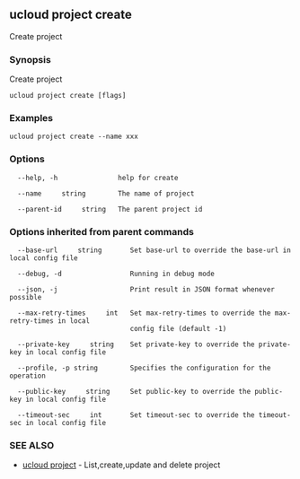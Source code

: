 ## ucloud project create

Create project

### Synopsis

Create project

```
ucloud project create [flags]
```

### Examples

```
ucloud project create --name xxx
```

### Options

```
  --help, -h               help for create 

  --name     string        The name of project 

  --parent-id     string   The parent project id 

```

### Options inherited from parent commands

```
  --base-url     string       Set base-url to override the base-url in local config file 

  --debug, -d                 Running in debug mode 

  --json, -j                  Print result in JSON format whenever possible 

  --max-retry-times     int   Set max-retry-times to override the max-retry-times in local
                              config file (default -1) 

  --private-key     string    Set private-key to override the private-key in local config file 

  --profile, -p string        Specifies the configuration for the operation 

  --public-key     string     Set public-key to override the public-key in local config file 

  --timeout-sec     int       Set timeout-sec to override the timeout-sec in local config file 

```

### SEE ALSO

* [ucloud project](cli/cmd/ucloud/project)	 - List,create,update and delete project

